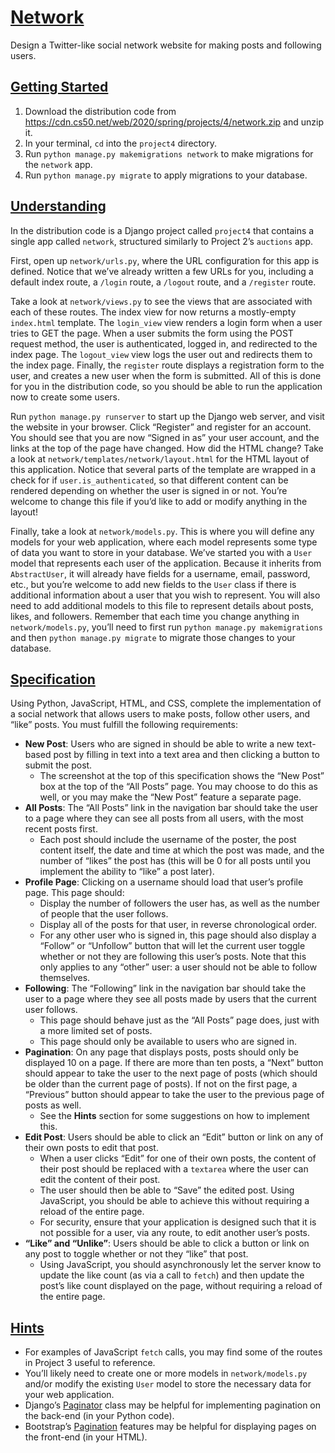 
[Network](#network)
===================


Design a Twitter-like social network website for making posts and following users.



[Getting Started](#getting-started)
-----------------------------------


1. Download the distribution code from <https://cdn.cs50.net/web/2020/spring/projects/4/network.zip> and unzip it.
2. In your terminal, `cd` into the `project4` directory.
3. Run `python manage.py makemigrations network` to make migrations for the `network` app.
4. Run `python manage.py migrate` to apply migrations to your database.


[Understanding](#understanding)
-------------------------------


In the distribution code is a Django project called `project4` that contains a single app called `network`, structured similarly to Project 2’s `auctions` app.


First, open up `network/urls.py`, where the URL configuration for this app is defined. Notice that we’ve already written a few URLs for you, including a default index route, a `/login` route, a `/logout` route, and a `/register` route.


Take a look at `network/views.py` to see the views that are associated with each of these routes. The index view for now returns a mostly-empty `index.html` template. The `login_view` view renders a login form when a user tries to GET the page. When a user submits the form using the POST request method, the user is authenticated, logged in, and redirected to the index page. The `logout_view` view logs the user out and redirects them to the index page. Finally, the `register` route displays a registration form to the user, and creates a new user when the form is submitted. All of this is done for you in the distribution code, so you should be able to run the application now to create some users.


Run `python manage.py runserver` to start up the Django web server, and visit the website in your browser. Click “Register” and register for an account. You should see that you are now “Signed in as” your user account, and the links at the top of the page have changed. How did the HTML change? Take a look at `network/templates/network/layout.html` for the HTML layout of this application. Notice that several parts of the template are wrapped in a check for if `user.is_authenticated`, so that different content can be rendered depending on whether the user is signed in or not. You’re welcome to change this file if you’d like to add or modify anything in the layout!


Finally, take a look at `network/models.py`. This is where you will define any models for your web application, where each model represents some type of data you want to store in your database. We’ve started you with a `User` model that represents each user of the application. Because it inherits from `AbstractUser`, it will already have fields for a username, email, password, etc., but you’re welcome to add new fields to the `User` class if there is additional information about a user that you wish to represent. You will also need to add additional models to this file to represent details about posts, likes, and followers. Remember that each time you change anything in `network/models.py`, you’ll need to first run `python manage.py makemigrations` and then `python manage.py migrate` to migrate those changes to your database.


[Specification](#specification)
-------------------------------


Using Python, JavaScript, HTML, and CSS, complete the implementation of a social network that allows users to make posts, follow other users, and “like” posts. You must fulfill the following requirements:


* **New Post**: Users who are signed in should be able to write a new text-based post by filling in text into a text area and then clicking a button to submit the post.
	+ The screenshot at the top of this specification shows the “New Post” box at the top of the “All Posts” page. You may choose to do this as well, or you may make the “New Post” feature a separate page.
* **All Posts**: The “All Posts” link in the navigation bar should take the user to a page where they can see all posts from all users, with the most recent posts first.
	+ Each post should include the username of the poster, the post content itself, the date and time at which the post was made, and the number of “likes” the post has (this will be 0 for all posts until you implement the ability to “like” a post later).
* **Profile Page**: Clicking on a username should load that user’s profile page. This page should:
	+ Display the number of followers the user has, as well as the number of people that the user follows.
	+ Display all of the posts for that user, in reverse chronological order.
	+ For any other user who is signed in, this page should also display a “Follow” or “Unfollow” button that will let the current user toggle whether or not they are following this user’s posts. Note that this only applies to any “other” user: a user should not be able to follow themselves.
* **Following**: The “Following” link in the navigation bar should take the user to a page where they see all posts made by users that the current user follows.
	+ This page should behave just as the “All Posts” page does, just with a more limited set of posts.
	+ This page should only be available to users who are signed in.
* **Pagination**: On any page that displays posts, posts should only be displayed 10 on a page. If there are more than ten posts, a “Next” button should appear to take the user to the next page of posts (which should be older than the current page of posts). If not on the first page, a “Previous” button should appear to take the user to the previous page of posts as well.
	+ See the **Hints** section for some suggestions on how to implement this.
* **Edit Post**: Users should be able to click an “Edit” button or link on any of their own posts to edit that post.
	+ When a user clicks “Edit” for one of their own posts, the content of their post should be replaced with a `textarea` where the user can edit the content of their post.
	+ The user should then be able to “Save” the edited post. Using JavaScript, you should be able to achieve this without requiring a reload of the entire page.
	+ For security, ensure that your application is designed such that it is not possible for a user, via any route, to edit another user’s posts.
* **“Like” and “Unlike”**: Users should be able to click a button or link on any post to toggle whether or not they “like” that post.
	+ Using JavaScript, you should asynchronously let the server know to update the like count (as via a call to `fetch`) and then update the post’s like count displayed on the page, without requiring a reload of the entire page.


[Hints](#hints)
---------------


* For examples of JavaScript `fetch` calls, you may find some of the routes in Project 3 useful to reference.
* You’ll likely need to create one or more models in `network/models.py` and/or modify the existing `User` model to store the necessary data for your web application.
* Django’s [Paginator](https://docs.djangoproject.com/en/3.0/topics/pagination/) class may be helpful for implementing pagination on the back-end (in your Python code).
* Bootstrap’s [Pagination](https://getbootstrap.com/docs/4.4/components/pagination/) features may be helpful for displaying pages on the front-end (in your HTML).


